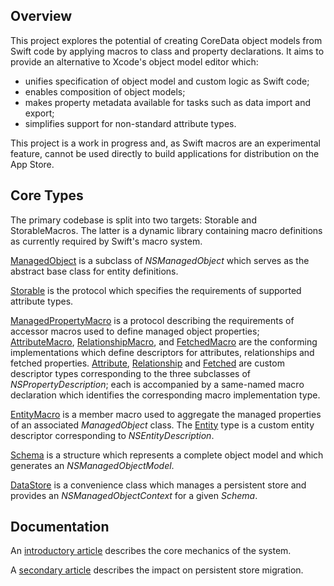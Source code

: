 ---
---

## Overview

This project explores the potential of creating CoreData object models from Swift code by applying macros to class and property declarations.
It aims to provide an alternative to Xcode's object model editor which:
  - unifies specification of object model and custom logic as Swift code;
  - enables composition of object models;
  - makes property metadata available for tasks such as data import and export;
  - simplifies support for non-standard attribute types.

This project is a work in progress and, as Swift macros are an experimental feature, cannot be used directly to build applications for distribution on the App Store.


## Core Types

The primary codebase is split into two targets: Storable and StorableMacros.
The latter is a dynamic library containing macro definitions as currently required by Swift's macro system.
  
[ManagedObject](https://github.com/daspoon/storable/blob/main/Storable/Types/ManagedObject.swift) is a subclass of *NSManagedObject* which serves as the abstract base class for entity definitions.

[Storable](https://github.com/daspoon/storable/blob/main/Storable/Types/Storable.swift) is the protocol which specifies the requirements of supported attribute types.

[ManagedPropertyMacro](https://github.com/daspoon/storable/blob/main/StorableMacros/ManagedPropertyMacro.swift) is a protocol describing the requirements of accessor macros used to define managed object properties;
[AttributeMacro](https://github.com/daspoon/storable/blob/main/StorableMacros/AttributeMacro.swift), [RelationshipMacro](https://github.com/daspoon/storable/blob/main/StorableMacros/RelationshipMacro.swift), and [FetchedMacro](https://github.com/daspoon/storable/blob/main/StorableMacros/FetchedMacro.swift) are the conforming implementations which define descriptors for attributes, relationships and fetched properties.
[Attribute](https://github.com/daspoon/storable/blob/main/Storable/Types/Attribute.swift), [Relationship](https://github.com/daspoon/storable/blob/main/Storable/Types/Relationship.swift) and [Fetched](https://github.com/daspoon/storable/blob/main/Storable/Types/Fetched.swift) are custom descriptor types corresponding to the three subclasses of *NSPropertyDescription*;
each is accompanied by a same-named macro declaration which identifies the corresponding macro implementation type.

[EntityMacro]() is a member macro used to aggregate the managed properties of an associated *ManagedObject* class.
The [Entity](https://github.com/daspoon/storable/blob/main/Storable/Types/Entity.swift) type is a custom entity descriptor corresponding to *NSEntityDescription*.

[Schema](https://github.com/daspoon/storable/blob/main/Storable/Types/Schema.swift) is a structure which represents a complete object model and which generates an *NSManagedObjectModel*.

[DataStore](https://github.com/daspoon/storable/blob/main/Storable/Types/DataStore.swift) is a convenience class which manages a persistent store and provides an *NSManagedObjectContext* for a given *Schema*.


## Documentation

An [introductory article](posts/basics) describes the core mechanics of the system.

A [secondary article](posts/migration) describes the impact on persistent store migration.

